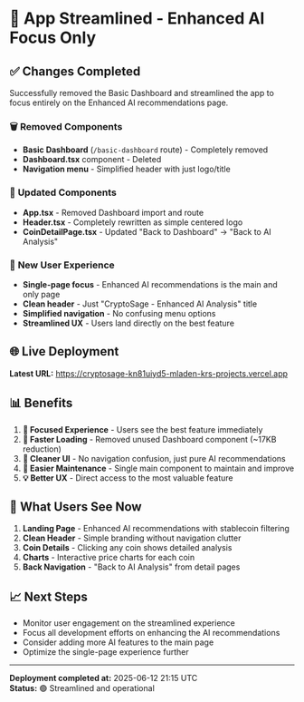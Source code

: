 # 🎯 App Streamlined - Enhanced AI Focus Only

## ✅ Changes Completed

Successfully removed the Basic Dashboard and streamlined the app to focus entirely on the Enhanced AI recommendations page.

### 🗑️ **Removed Components**
- **Basic Dashboard** (`/basic-dashboard` route) - Completely removed
- **Dashboard.tsx** component - Deleted
- **Navigation menu** - Simplified header with just logo/title

### 🔄 **Updated Components**
- **App.tsx** - Removed Dashboard import and route
- **Header.tsx** - Completely rewritten as simple centered logo
- **CoinDetailPage.tsx** - Updated "Back to Dashboard" → "Back to AI Analysis"

### 🎨 **New User Experience**
- **Single-page focus** - Enhanced AI recommendations is the main and only page
- **Clean header** - Just "CryptoSage - Enhanced AI Analysis" title
- **Simplified navigation** - No confusing menu options
- **Streamlined UX** - Users land directly on the best feature

## 🌐 **Live Deployment**

**Latest URL:** https://cryptosage-kn81uiyd5-mladen-krs-projects.vercel.app

## 📊 **Benefits**

1. **🎯 Focused Experience** - Users see the best feature immediately
2. **🚀 Faster Loading** - Removed unused Dashboard component (~17KB reduction)
3. **📱 Cleaner UI** - No navigation confusion, just pure AI recommendations
4. **🔧 Easier Maintenance** - Single main component to maintain and improve
5. **💡 Better UX** - Direct access to the most valuable feature

## 🧪 **What Users See Now**

1. **Landing Page** - Enhanced AI recommendations with stablecoin filtering
2. **Clean Header** - Simple branding without navigation clutter
3. **Coin Details** - Clicking any coin shows detailed analysis
4. **Charts** - Interactive price charts for each coin
5. **Back Navigation** - "Back to AI Analysis" from detail pages

## 📈 **Next Steps**

- Monitor user engagement on the streamlined experience
- Focus all development efforts on enhancing the AI recommendations
- Consider adding more AI features to the main page
- Optimize the single-page experience further

---

**Deployment completed at:** 2025-06-12 21:15 UTC  
**Status:** 🟢 Streamlined and operational 